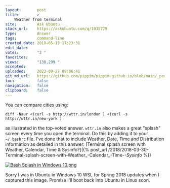 ```yaml
---
layout:       post
title:        >
    Weather from terminal
site:         Ask Ubuntu
stack_url:    https://askubuntu.com/q/1035779
type:         Answer
tags:         command-line
created_date: 2018-05-13 17:23:31
edit_date:    
votes:        "2 "
favorites:    
views:        "138,299 "
accepted:     
uploaded:     2023-09-27 09:06:41
git_md_url:   https://github.com/pippim/pippim.github.io/blob/main/_posts/2018/2018-05-13-Weather-from-terminal.md
toc:          false
navigation:   false
clipboard:    false
---
```


You can compare cities using:

``` 
diff -Naur <(curl -s http://wttr.in/london ) <(curl -s http://wttr.in/new-york )
```

as illustrated in the top-voted answer. `wttr.in` also makes a great "splash" screen every time you open the terminal. Do this by adding it to your `~/.bashrc` file. I've done that to include Weather, Date, Time and Distribution information as detailed in this answer: [Terminal splash screen with Weather, Calendar, Time & Sysinfo?]({% post_url /2018/2018-03-30-Terminal-splash-screen-with-Weather_-Calendar_-Time-_-Sysinfo_ %})

[![Bash Splash in Windows 10.png][1]][1]

Sorry I was in Ubuntu in Windows 10 WSL for Spring 2018 updates when I captured this image. Promise I'll boot back into Ubuntu in Linux soon.


  [1]: https://i.stack.imgur.com/bhjyD.png
